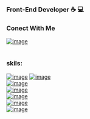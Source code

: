  
### Front-End Developer  :coffee:	 :computer:	
### Conect With Me
  
[![image](https://img.shields.io/badge/Gmail-D14836?style=for-the-badge&logo=gmail&logoColor=white&url=https://m.entezarian2@gmail.com)](https://m.entezarian2@gmail.com)

#
### skils:

[![image](https://img.shields.io/badge/HTML5-4d0400?&style=for-the-badge&logo=HTML5)]() 
[![image](https://img.shields.io/badge/CSS3-0d004d?&style=for-the-badge&logo=CSS3)]()  
[![image](https://img.shields.io/badge/Library-Bootstrap-7952B3?&style=for-the-badge&logo=Bootstrap&labelColor=black)]()  
[![image](https://img.shields.io/badge/language-JavaScript-ffe100?&style=for-the-badge&logo=JavaScript&labelColor=black)]()  
[![image](https://img.shields.io/badge/Library-ReactJs-026bc7?&style=for-the-badge&logo=React&labelColor=black)]()  
[![image](https://img.shields.io/badge/Library-NextJs-4c4c4d?style=for-the-badge&logo=nextdotjs&logoColor=black)]()  
[![image](https://img.shields.io/badge/versioncontrol-git-F05032?&style=for-the-badge&logo=Git&labelColor=black)]()  

